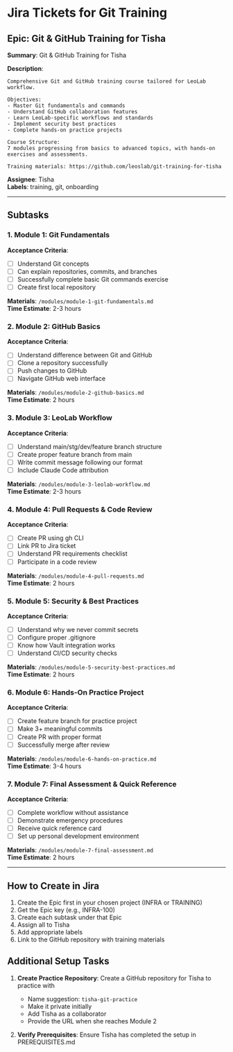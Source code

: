 # Jira Tickets for Git Training

## Epic: Git & GitHub Training for Tisha

**Summary**: Git & GitHub Training for Tisha

**Description**:
```
Comprehensive Git and GitHub training course tailored for LeoLab workflow.

Objectives:
- Master Git fundamentals and commands
- Understand GitHub collaboration features  
- Learn LeoLab-specific workflows and standards
- Implement security best practices
- Complete hands-on practice projects

Course Structure:
7 modules progressing from basics to advanced topics, with hands-on exercises and assessments.

Training materials: https://github.com/leoslab/git-training-for-tisha
```

**Assignee**: Tisha  
**Labels**: training, git, onboarding

---

## Subtasks

### 1. Module 1: Git Fundamentals

**Acceptance Criteria**:
- [ ] Understand Git concepts
- [ ] Can explain repositories, commits, and branches
- [ ] Successfully complete basic Git commands exercise
- [ ] Create first local repository

**Materials**: `/modules/module-1-git-fundamentals.md`  
**Time Estimate**: 2-3 hours

### 2. Module 2: GitHub Basics

**Acceptance Criteria**:
- [ ] Understand difference between Git and GitHub
- [ ] Clone a repository successfully
- [ ] Push changes to GitHub
- [ ] Navigate GitHub web interface

**Materials**: `/modules/module-2-github-basics.md`  
**Time Estimate**: 2 hours

### 3. Module 3: LeoLab Workflow

**Acceptance Criteria**:
- [ ] Understand main/stg/dev/feature branch structure
- [ ] Create proper feature branch from main
- [ ] Write commit message following our format
- [ ] Include Claude Code attribution

**Materials**: `/modules/module-3-leolab-workflow.md`  
**Time Estimate**: 2-3 hours

### 4. Module 4: Pull Requests & Code Review

**Acceptance Criteria**:
- [ ] Create PR using gh CLI
- [ ] Link PR to Jira ticket
- [ ] Understand PR requirements checklist
- [ ] Participate in a code review

**Materials**: `/modules/module-4-pull-requests.md`  
**Time Estimate**: 2 hours

### 5. Module 5: Security & Best Practices

**Acceptance Criteria**:
- [ ] Understand why we never commit secrets
- [ ] Configure proper .gitignore
- [ ] Know how Vault integration works
- [ ] Understand CI/CD security checks

**Materials**: `/modules/module-5-security-best-practices.md`  
**Time Estimate**: 2 hours

### 6. Module 6: Hands-On Practice Project

**Acceptance Criteria**:
- [ ] Create feature branch for practice project
- [ ] Make 3+ meaningful commits
- [ ] Create PR with proper format
- [ ] Successfully merge after review

**Materials**: `/modules/module-6-hands-on-practice.md`  
**Time Estimate**: 3-4 hours

### 7. Module 7: Final Assessment & Quick Reference

**Acceptance Criteria**:
- [ ] Complete workflow without assistance
- [ ] Demonstrate emergency procedures
- [ ] Receive quick reference card
- [ ] Set up personal development environment

**Materials**: `/modules/module-7-final-assessment.md`  
**Time Estimate**: 2 hours

---

## How to Create in Jira

1. Create the Epic first in your chosen project (INFRA or TRAINING)
2. Get the Epic key (e.g., INFRA-100)
3. Create each subtask under that Epic
4. Assign all to Tisha
5. Add appropriate labels
6. Link to the GitHub repository with training materials

## Additional Setup Tasks

1. **Create Practice Repository**: Create a GitHub repository for Tisha to practice with
   - Name suggestion: `tisha-git-practice`
   - Make it private initially
   - Add Tisha as a collaborator
   - Provide the URL when she reaches Module 2

2. **Verify Prerequisites**: Ensure Tisha has completed the setup in PREREQUISITES.md